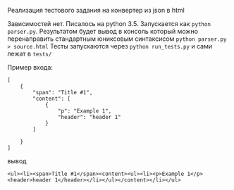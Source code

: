 Реализация тестового задания на конвертер из json в html

Зависимостей нет. Писалось на python 3.5.
Запускается как `python parser.py`. Результатом будет вывод в консоль который можно перенаправить стандартным юниксовым синтаксисом
`python parser.py > source.html`
Тесты запускаются через `python run_tests.py` и сами лежат в `tests/`

Пример входа: 

```
[
    {
        "span": "Title #1",
        "content": [
            {
                "p": "Example 1",
                "header": "header 1"
            }
        ]

    }
]
```

вывод

```
<ul><li><span>Title #1</span><content><ul><li><p>Example 1</p><header>header 1</header></li></ul></content></li></ul>
```
